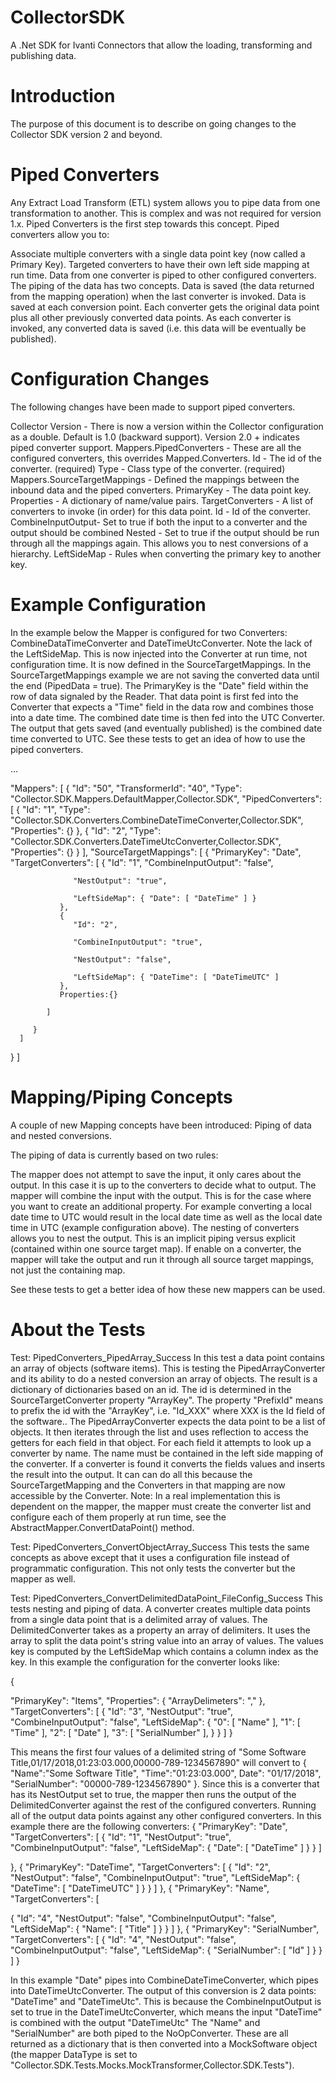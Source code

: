 # CollectorSDK
A .Net SDK for Ivanti Connectors that allow the loading, transforming and publishing data.

# Introduction
The purpose of this document is to describe on going changes to the Collector SDK version 2 and beyond.


# Piped Converters
Any Extract Load Transform (ETL) system allows you to pipe data from one transformation to another.  This is complex and was not required for version 1.x.  Piped Converters is the first step towards this concept.  Piped converters allow you to:

Associate multiple converters with a single data point key (now called a Primary Key).
Targeted converters to have their own left side mapping at run time.
Data from one converter is piped to other configured converters.  The piping of the data has two concepts.
Data is saved (the data returned from the mapping operation) when the last converter is invoked.
Data is saved at each conversion point.  Each converter gets the original data point plus all other previously converted data points. As each converter is invoked, any converted data is saved (i.e. this data will be eventually be published).

# Configuration Changes
The following changes have been made to support piped converters.

Collector Version - There is now a version within the Collector configuration as a double.  Default is 1.0 (backward support).  Version 2.0 + indicates piped converter support.
Mappers.PipedConverters - These are all the configured converters, this overrides Mapped.Converters.
Id - The id of the converter. (required)
Type - Class type of the converter. (required)
Mappers.SourceTargetMappings - Defined the mappings between the inbound data and the piped converters.
PrimaryKey - The data point key.
Properties - A dictionary of name/value pairs.
TargetConverters - A list of converters to invoke (in order) for this data point.
Id - Id of the converter.
CombineInputOutput- Set to true if both the input to a converter and the output should be combined
Nested - Set to true if the output should be run through all the mappings again.  This allows you to nest conversions of a hierarchy. 
LeftSideMap - Rules when converting the primary key to another key.
 

# Example Configuration
In the example below the Mapper is configured for two Converters: CombineDataTimeConverter and DateTimeUtcConverter.  Note the lack of the LeftSideMap.  This is now injected into the Converter at run time, not configuration time.  It is now defined in the SourceTargetMappings.  In the SourceTargetMappings example we are not saving the converted data until the end (PipedData = true).  The PrimaryKey is the "Date" field within the row of data signaled by the Reader.  That data point is first fed into the Converter that expects a "Time" field in the data row and combines those into a date time.  The combined date time is then fed into the UTC Converter.  The output that gets saved (and eventually published) is the combined date time converted to UTC.  See these tests to get an idea of how to use the piped converters.

...

"Mappers": [
   {
      "Id": "50",
      "TransformerId": "40",
      "Type": "Collector.SDK.Mappers.DefaultMapper,Collector.SDK",
      "PipedConverters": [
         {
            "Id": "1",
            "Type": "Collector.SDK.Converters.CombineDateTimeConverter,Collector.SDK",
            "Properties": {}
         },
         {
            "Id": "2",
            "Type": "Collector.SDK.Converters.DateTimeUtcConverter,Collector.SDK",
            "Properties": {}
         }
      ],
      "SourceTargetMappings": [
         {
            "PrimaryKey": "Date",
            "TargetConverters": [
               {
                  "Id": "1",
                  "CombineInputOutput": "false",

                  "NestOutput": "true",

                  "LeftSideMap": { "Date": [ "DateTime" ] }
               },
               {
                  "Id": "2",

                  "CombineInputOutput": "true",

                  "NestOutput": "false",

                  "LeftSideMap": { "DateTime": [ "DateTimeUTC" ]
               },
               Properties:{}

            ]

         }
      ]
   }
]

 

# Mapping/Piping Concepts
A couple of new Mapping concepts have been introduced: Piping of data and nested conversions. 

The piping of data is currently based on two rules:

The mapper does not attempt to save the input, it only cares about the output.  In this case it is up to the converters to decide what to output.
The mapper will combine the input with the output.  This is for the case where you want to create an additional property. For example converting a local date time to UTC would result in the local date time as well as the local date time in UTC (example configuration above).
The nesting of converters allows you to nest the output.  This is an implicit piping versus explicit (contained within one source target map).  If enable on a converter, the mapper will take the output and run it through all source target mappings, not just the containing map.

See these tests to get a better idea of how these new mappers can be used.

# About the Tests

Test: PipedConverters_PipedArray_Success
In this test a data point contains an array of objects (software items).  This is testing the PipedArrayConverter and its ability to do a nested conversion an array of objects.  The result is a dictionary of dictionaries based on an id. The id is determined in the SourceTargetConverter property "ArrayKey".  The property "PrefixId" means to prefix the id with the "ArrayKey", i.e. "Id_XXX" where XXX is the Id field of the software.. The PipedArrayConverter expects the data point to be a list of objects.  It then iterates through the list and uses reflection to access the getters for each field in that object.  For each field it attempts to look up a converter by name.  The name must be contained in the left side mapping of the converter.  If a converter is found it converts the fields values and inserts the result into the output. It can can do all this because the SourceTargetMapping and the Converters in that mapping are now accessible by the Converter. Note: In a real implementation this is dependent on the mapper, the mapper must create the converter list and configure each of them properly at run time, see the AbstractMapper.ConvertDataPoint() method.

Test: PipedConverters_ConvertObjectArray_Success
This tests the same concepts as above except that it uses a configuration file instead of programmatic configuration.  This not only tests the converter but the mapper as well.

Test: PipedConverters_ConvertDelimitedDataPoint_FileConfig_Success
This tests nesting and piping of data.  A converter creates multiple data points from a single data point that is a delimited array of values.  The DelimitedConverter takes as a property an array of delimiters.  It uses the array to split the data point's string value into an array of values.  The values key is computed by the LeftSideMap which contains a column index as the key.  In this example the configuration for the converter looks like:

{

"PrimaryKey": "Items",
"Properties": {
   "ArrayDelimeters": ","
},
"TargetConverters": [
   {
      "Id": "3",
      "NestOutput": "true",
      "CombineInputOutput": "false",
      "LeftSideMap": {
            "0": [ "Name" ],
            "1": [ "Time" ],
            "2": [ "Date" ],
            "3": [ "SerialNumber" ],
         }
      }
] }

This means the first four values of a delimited string of "Some Software Title,01/17/2018,01:23:03.000,00000-789-1234567890" will convert to { "Name":"Some Software Title", "Time":"01:23:03.000", Date": "01/17/2018", "SerialNumber": "00000-789-1234567890" }.  Since this is a converter that has its NestOutput set to true, the mapper then runs the output of the DelimitedConverter against the rest of the configured converters.  Running all of the output data points against any other configured converters.  In this example there are the following converters:
{
   "PrimaryKey": "Date",
   "TargetConverters": [
   {
      "Id": "1",
      "NestOutput": "true",
      "CombineInputOutput": "false",
      "LeftSideMap": {
         "Date": [ "DateTime" ]
      }
   } ]

},
{
   "PrimaryKey": "DateTime",
   "TargetConverters": [
   {
      "Id": "2",
      "NestOutput": "false",
      "CombineInputOutput": "true",
      "LeftSideMap": {
         "DateTime": [ "DateTimeUTC" ]
      }
   } ]
},
{
   "PrimaryKey": "Name",
   "TargetConverters": [

   {
         "Id": "4",
         "NestOutput": "false",
         "CombineInputOutput": "false",
         "LeftSideMap": {
            "Name": [ "Title" ]
         }
   } ]
},
{
   "PrimaryKey": "SerialNumber",
   "TargetConverters": [
   {
      "Id": "4",
      "NestOutput": "false",
      "CombineInputOutput": "false",
      "LeftSideMap": {
      "SerialNumber": [ "Id" ]
      }
   } ]
}

In this example "Date" pipes into CombineDateTimeConverter, which pipes into DateTimeUtcConverter.  The output of this conversion is 2 data points: "DateTime" and "DateTimeUtc".  This is because the CombineInputOutput is set to true in the DateTimeUtcConverter, which means the input "DateTime" is combined with the output "DateTimeUtc"  The "Name" and "SerialNumber" are both piped to the NoOpConverter. These are all returned as a dictionary that is then converted into a MockSoftware object (the mapper DataType is set to "Collector.SDK.Tests.Mocks.MockTransformer,Collector.SDK.Tests").
